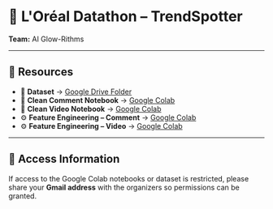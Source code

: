 # 🌟 L'Oréal Datathon – TrendSpotter  
**Team:** AI Glow-Rithms  

---

## 🔗 Resources  

- 📂 **Dataset** → [Google Drive Folder](https://drive.google.com/drive/folders/1MfNG-krrd4CvXBEvY8Cuj8BKqs2LN_j0?usp=sharing)  
- 📝 **Clean Comment Notebook** → [Google Colab](https://colab.research.google.com/drive/1ZqtohzolwnvqQPWDdWBPNbW2zLaOwYqC?usp=sharing)  
- 🎥 **Clean Video Notebook** → [Google Colab](https://colab.research.google.com/drive/1n2IlBbo8ebd-mCUy3pVM8VQ-4Ax-sHc3?usp=sharing)  
- ⚙️ **Feature Engineering – Comment** → [Google Colab](https://colab.research.google.com/drive/1Zjyygz1s03oYUatNBQs7p9fXBmfCi3ly?usp=sharing)  
- ⚙️ **Feature Engineering – Video** → [Google Colab](https://colab.research.google.com/drive/1Ob1OqNfJAdJ3cAVQsU-AstN5aC5t9UHe?usp=sharing)  

---

## 📧 Access Information  
If access to the Google Colab notebooks or dataset is restricted, please share your **Gmail address** with the organizers so permissions can be granted.  
